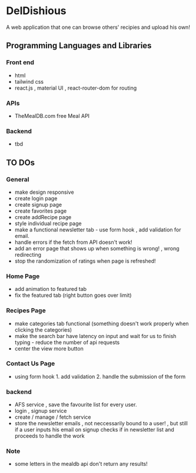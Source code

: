 # DelDishious

A web application that one can browse others' recipies and upload his own!

## Programming Languages and Libraries

### Front end

- html
- tailwind css
- react.js , material UI , react-router-dom for routing

### APIs

- TheMealDB.com free Meal API

### Backend

- tbd

## TO DOs

### General

- make design responsive
- create login page
- create signup page
- create favorites page
- create addRecipe page
- style individual recipe page
- make a functional newsletter tab - use form hook , add validation for email.
- handle errors if the fetch from API doesn't work!
- add an error page that shows up when something is wrong! , wrong redirecting
- stop the randomization of ratings when page is refreshed!

### Home Page

- add animation to featured tab
- fix the featured tab (right button goes over limit)

### Recipes Page

- make categories tab functional (something doesn't work properly when clicking the categories)
- make the search bar have latency on input and wait for us to finish typing - reduce the number of api requests
- center the view more button

### Contact Us Page

- using form hook 1. add validation 2. handle the submission of the form

### backend

- AFS service , save the favourite list for every user.
- login , signup service
- create / manage / fetch service
- store the newsletter emails , not neccessarily bound to a user! , but still if a user inputs his email on signup checks if in newsletter list and proceeds to handle the work

### Note

- some letters in the mealdb api don't return any results!
